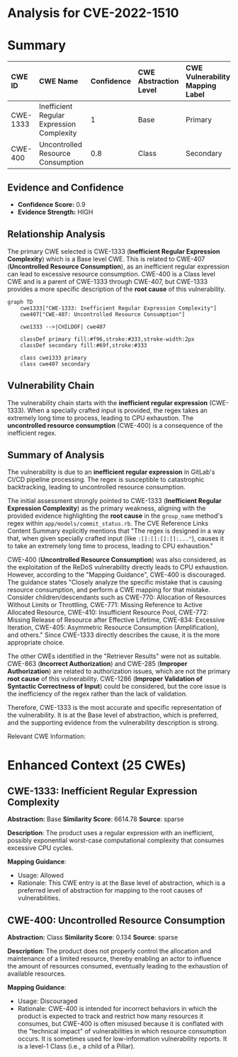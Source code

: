 # Analysis for CVE-2022-1510

# Summary
| CWE ID  | CWE Name                                                     | Confidence | CWE Abstraction Level | CWE Vulnerability Mapping Label | CWE-Vulnerability Mapping Notes |
| :-------- | :----------------------------------------------------------- | :--------- | :-------------------- | :------------------------------ | :------------------------------ |
| CWE-1333 | Inefficient Regular Expression Complexity                    | 1          | Base                  | Primary                         | Allowed                       |
| CWE-400  | Uncontrolled Resource Consumption                            | 0.8        | Class                 | Secondary                       | Discouraged                    |

## Evidence and Confidence

*   **Confidence Score:** 0.9
*   **Evidence Strength:** HIGH

## Relationship Analysis
The primary CWE selected is CWE-1333 (**Inefficient Regular Expression Complexity**) which is a Base level CWE. This is related to CWE-407 (**Uncontrolled Resource Consumption**), as an inefficient regular expression can lead to excessive resource consumption. CWE-400 is a Class level CWE and is a parent of CWE-1333 through CWE-407, but CWE-1333 provides a more specific description of the **root cause** of this vulnerability.

```mermaid
graph TD
    cwe1333["CWE-1333: Inefficient Regular Expression Complexity"]
    cwe407["CWE-407: Uncontrolled Resource Consumption"]
    
    cwe1333 -->|CHILDOF| cwe407
    
    classDef primary fill:#f96,stroke:#333,stroke-width:2px
    classDef secondary fill:#69f,stroke:#333
    
    class cwe1333 primary
    class cwe407 secondary
```

## Vulnerability Chain
The vulnerability chain starts with the **inefficient regular expression** (CWE-1333). When a specially crafted input is provided, the regex takes an extremely long time to process, leading to CPU exhaustion. The **uncontrolled resource consumption** (CWE-400) is a consequence of the inefficient regex.

## Summary of Analysis
The vulnerability is due to an **inefficient regular expression** in GitLab's CI/CD pipeline processing. The regex is susceptible to catastrophic backtracking, leading to uncontrolled resource consumption.

The initial assessment strongly pointed to CWE-1333 (**Inefficient Regular Expression Complexity**) as the primary weakness, aligning with the provided evidence highlighting the **root cause** in the `group_name` method's regex within `app/models/commit_status.rb`. The CVE Reference Links Content Summary explicitly mentions that "The regex is designed in a way that, when given specially crafted input (like `:[]:[]:[]:[]:..."`), causes it to take an extremely long time to process, leading to CPU exhaustion."

CWE-400 (**Uncontrolled Resource Consumption**) was also considered, as the exploitation of the ReDoS vulnerability directly leads to CPU exhaustion. However, according to the "Mapping Guidance", CWE-400 is discouraged. The guidance states "Closely analyze the specific mistake that is causing resource consumption, and perform a CWE mapping for that mistake. Consider children/descendants such as CWE-770: Allocation of Resources Without Limits or Throttling, CWE-771: Missing Reference to Active Allocated Resource, CWE-410: Insufficient Resource Pool, CWE-772: Missing Release of Resource after Effective Lifetime, CWE-834: Excessive Iteration, CWE-405: Asymmetric Resource Consumption (Amplification), and others." Since CWE-1333 directly describes the cause, it is the more appropriate choice.

The other CWEs identified in the "Retriever Results" were not as suitable. CWE-863 (**Incorrect Authorization**) and CWE-285 (**Improper Authorization**) are related to authorization issues, which are not the primary **root cause** of this vulnerability. CWE-1286 (**Improper Validation of Syntactic Correctness of Input**) could be considered, but the core issue is the inefficiency of the regex rather than the lack of validation.

Therefore, CWE-1333 is the most accurate and specific representation of the vulnerability. It is at the Base level of abstraction, which is preferred, and the supporting evidence from the vulnerability description is strong.

Relevant CWE Information:

# Enhanced Context (25 CWEs)

## CWE-1333: Inefficient Regular Expression Complexity
**Abstraction:** Base
**Similarity Score**: 6614.78
**Source**: sparse

**Description**:
The product uses a regular expression with an inefficient, possibly exponential worst-case computational complexity that consumes excessive CPU cycles.

**Mapping Guidance**:
- Usage: Allowed
- Rationale: This CWE entry is at the Base level of abstraction, which is a preferred level of abstraction for mapping to the root causes of vulnerabilities.

## CWE-400: Uncontrolled Resource Consumption
**Abstraction:** Class
**Similarity Score**: 0.134
**Source**: sparse

**Description**:
The product does not properly control the allocation and maintenance of a limited resource, thereby enabling an actor to influence the amount of resources consumed, eventually leading to the exhaustion of available resources.

**Mapping Guidance**:
- Usage: Discouraged
- Rationale: CWE-400 is intended for incorrect behaviors in which the product is expected to track and restrict how many resources it consumes, but CWE-400 is often misused because it is conflated with the "technical impact" of vulnerabilities in which resource consumption occurs. It is sometimes used for low-information vulnerability reports. It is a level-1 Class (i.e., a child of a Pillar).